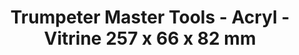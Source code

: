 ---
layout: product
title: "Trumpeter Master Tools - Acryl - Vitrine 257 x 66 x 82 mm"
price: "N/A" 
desc: "N/A"
img_path: "/assets/img/TRU09802.jpg"
brand: "N/A"
available: false
special_offer: false
new: false
soon: false
cat: "0N/A"
subcat: "0N/A"
subsubcat: "0N/A"
sifra: "TRU09802"
popular: true
---